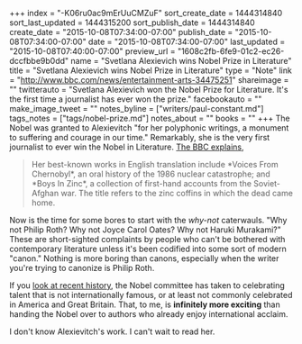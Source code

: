 +++
index = "-K06ru0ac9mErUuCMZuF"
sort_create_date = 1444314840
sort_last_updated = 1444315200
sort_publish_date = 1444314840
create_date = "2015-10-08T07:34:00-07:00"
publish_date = "2015-10-08T07:34:00-07:00"
date = "2015-10-08T07:34:00-07:00"
last_updated = "2015-10-08T07:40:00-07:00"
preview_url = "1608c2fb-6fe9-01c2-ec26-dccfbbe9b0dd"
name = "Svetlana Alexievich wins Nobel Prize in Literature"
title = "Svetlana Alexievich wins Nobel Prize in Literature"
type = "Note"
link = "http://www.bbc.com/news/entertainment-arts-34475251"
shareimage = ""
twitterauto = "Svetlana Alexievich won the Nobel Prize for Literature. It's the first time a journalist has ever won the prize."
facebookauto = ""
make_image_tweet = ""
notes_byline = ["writers/paul-constant.md"]
tags_notes = ["tags/nobel-prize.md"]
notes_about = ""
books = ""
+++
The Nobel was granted to Alexievitch "for her polyphonic writings, a monument to suffering and courage in our time." Remarkably, she is the very first journalist to ever win the Nobel in Literature. [The BBC explains](http://www.bbc.com/news/entertainment-arts-34475251),

<blockquote>Her best-known works in English translation include *Voices From Chernobyl*, an oral history of the 1986 nuclear catastrophe; and *Boys In Zinc*, a collection of first-hand accounts from the Soviet-Afghan war. The title refers to the zinc coffins in which the dead came home.</blockquote>

Now is the time for some bores to start with the *why-not* caterwauls. "Why not Philip Roth? Why not Joyce Carol Oates? Why not Haruki Murakami?" These are short-sighted complaints by people who can't be bothered with contemporary literature unless it's been codified into some sort of modern "canon." Nothing is more boring than canons, especially when the writer you're trying to canonize is Philip Roth.

If you [look at recent history](http://www.nobelprize.org/nobel_prizes/literature/laureates/), the Nobel committee has taken to celebrating talent that is not internationally famous, or at least not commonly celebrated in America and Great Britain. That, to me, is **infinitely more exciting** than handing the Nobel over to authors who already enjoy international acclaim. 

I don't know Alexievitch's work. I can't wait to read her.